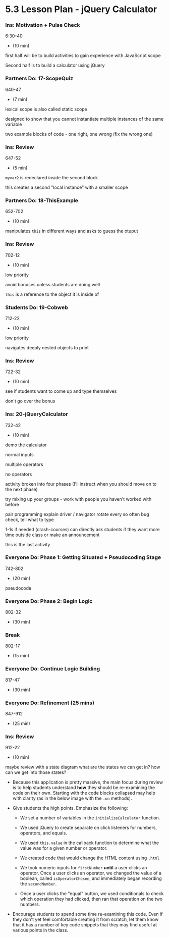# 5.3 Lesson Plan - jQuery Calculator

### Ins: Motivation + Pulse Check

6:30-40

- (10 min)

first half will be to build activities to gain experience with JavaScript scope

Second half is to build a calculator using jQuery

### Partners Do: 17-ScopeQuiz

640-47

- (7 min)

lexical scope is also called static scope

designed to show that you cannot instantiate multiple instances of the same variable

two example blocks of code - one right, one wrong (fix the wrong one)

### Ins: Review

647-52

- (5 min)

`myvar2` is redeclared inside the second block

this creates a second "local instance" with a smaller scope

### Partners Do: 18-ThisExample

652-702

- (10 min)

manipulates `this` in different ways and asks to guess the otuput

### Ins: Review

702-12

- (10 min)

low priority

avoid bonuses unless students are doing well

`this` is a reference to the object it is inside of

### Students Do: 19-Cobweb

712-22

- (10 min)

low priority

navigates deeply nested objects to print

### Ins: Review

722-32

- (10 min)

see if students want to come up and type themselves

don't go over the bonus

### Ins: 20-jQueryCalculator

732-42

- (10 min)

demo the calculator

normal inputs

multiple operators

no operators

activity broken into four phases (I'll instruct when you should move on to the next phase)

try mixing up your groups - work with people you haven't worked with before

pair programming
explain driver / navigator
rotate every so often
bug check, tell what to type

1-1s if needed (crash-courses)
can directly ask students if they want more time outside class or make an announcement

this is the last activity

### Everyone Do: Phase 1: Getting Situated + Pseudocoding Stage

742-802

- (20 min)

pseudocode

### Everyone Do: Phase 2: Begin Logic

802-32

- (30 min)

### Break

802-17

- (15 min)

### Everyone Do: Continue Logic Building

817-47

- (30 min)

### Everyone Do: Refinement (25 mins)

847-912

- (25 min)

### Ins: Review

912-22

- (10 min)

maybe review with a state diagram
what are the states we can get in?
how can we get into those states?

- Because this application is pretty massive, the main focus during review is to help students understand **how** they should be re-examining the code on their own. Starting with the code blocks collapsed may help with clarity (as in the below image with the `.on` methods).

- Give students the high points. Emphasize the following:

  - We set a number of variables in the `initializeCalculator` function.

  - We used jQuery to create separate on click listeners for numbers, operators, and equals.

  - We used `this.value` in the callback function to determine what the value was for a given number or operator.

  - We created code that would change the HTML content using `.html`

  - We took numeric inputs for `firstNumber` **until** a user clicks an operator. Once a user clicks an operator, we changed the value of a boolean, called `isOperatorChosen`, and immediately began recording the `secondNumber`.

  - Once a user clicks the "equal" button, we used conditionals to check which operation they had clicked, then ran that operation on the two numbers.

- Encourage students to spend some time re-examining this code. Even if they don't yet feel comfortable creating it from scratch, let them know that it has a number of key code snippets that they may find useful at various points in the class.
